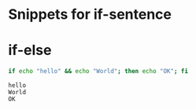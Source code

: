 # Snippets for if-sentence

# if-else

```bash
if echo "hello" && echo "World"; then echo "OK"; fi
```

```console
hello
World
OK
```
